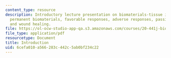 ```yaml
---
content_type: resource
description: Introductory lecture presentation on biomaterials-tissue interactions,
  permanent biomaterials, favorable responses, adverse responses, passive responses,
  and wound healing.
file: https://ol-ocw-studio-app-qa.s3.amazonaws.com/courses/20-441j-biomaterials-tissue-interactions-fall-2009/6cefa010a566283c442c5ab0bf234c22_MIT20_441JF09_lec01_ms.pdf
file_type: application/pdf
resourcetype: Document
title: Introduction
uid: 6cefa010-a566-283c-442c-5ab0bf234c22
---
```

